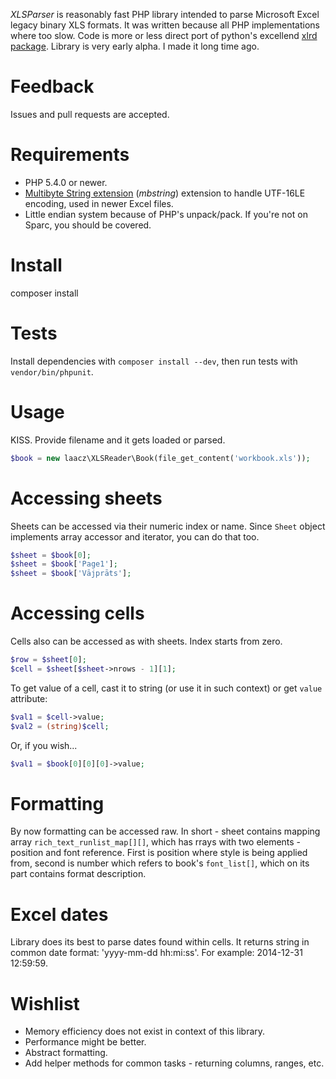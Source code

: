 *XLSParser* is reasonably fast PHP library intended to parse Microsoft Excel legacy binary XLS formats. It was written 
because all PHP implementations where too slow. Code is more or less direct port of python's excellend 
[xlrd package](https://pypi.python.org/pypi/xlrd). Library is very early alpha. I made it long time ago.  

# Feedback

Issues and pull requests are accepted.

# Requirements

* PHP 5.4.0 or newer.
* [Multibyte String extension](http://php.net/mbstring) (*mbstring*) extension to handle UTF-16LE encoding, used in 
newer Excel files.
* Little endian system because of PHP's unpack/pack. If you're not on Sparc, you should be covered.

# Install

composer install 

# Tests

Install dependencies with `composer install --dev`, then run tests with `vendor/bin/phpunit`.

# Usage

KISS. Provide filename and it gets loaded or parsed.

```php
$book = new laacz\XLSReader\Book(file_get_content('workbook.xls'));
```

# Accessing sheets

Sheets can be accessed via their numeric index or name. Since `Sheet` object implements array accessor and iterator, you 
can do that too.

```php
$sheet = $book[0];
$sheet = $book['Page1'];
$sheet = $book['Vājprāts'];
```

# Accessing cells

Cells also can be accessed as with sheets. Index starts from zero.

```php
$row = $sheet[0];
$cell = $sheet[$sheet->nrows - 1][1];
```

To get value of a cell, cast it to string (or use it in such context) or get `value` attribute:

```php
$val1 = $cell->value;
$val2 = (string)$cell;
```

Or, if you wish...

```php
$val1 = $book[0][0][0]->value;
```

# Formatting

By now formatting can be accessed raw. In short - sheet contains mapping array `rich_text_runlist_map[][]`, which has 
rrays with two elements - position and font reference. First is position where style is being applied from, second is 
number which refers to book's `font_list[]`, which on its part contains format description.

# Excel dates

Library does its best to parse dates found within cells. It returns string in common date format: 'yyyy-mm-dd hh:mi:ss'. 
For example: 2014-12-31 12:59:59.

# Wishlist

* Memory efficiency does not exist in context of this library.
* Performance might be better.
* Abstract formatting.
* Add helper methods for common tasks - returning columns, ranges, etc.
